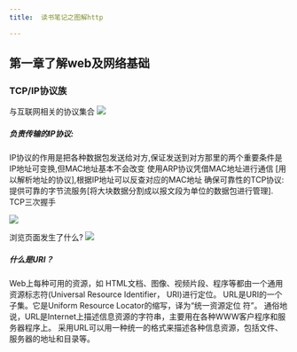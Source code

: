 ```yaml
---
title:  读书笔记之图解http

---
```

## 第一章了解web及网络基础

### TCP/IP协议族
与互联网相关的协议集合
<img src="http://osz5qtl3g.bkt.clouddn.com/TCP-IP.jpg" />

##### 负责传输的IP协议:
IP协议的作用是把各种数据包发送给对方,保证发送到对方那里的两个重要条件是IP地址可变换,但MAC地址基本不会改变
使用ARP协议凭借MAC地址进行通信 [用以解析地址的协议],根据IP地址可以反查对应的MAC地址
确保可靠性的TCP协议:
提供可靠的字节流服务[将大块数据分割成以报文段为单位的数据包进行管理].
TCP三次握手

<img src="http://osz5qtl3g.bkt.clouddn.com/tcp-shakehand.png"/>

浏览页面发生了什么?
<img src="http://osz5qtl3g.bkt.clouddn.com/tcp-ip-liulan.png" />

##### 什么是URI？
Web上每种可用的资源，如 HTML文档、图像、视频片段、程序等都由一个通用资源标志符(Universal Resource Identifier， URI)进行定位。
URL是URI的一个子集。它是Uniform Resource Locator的缩写，译为“统一资源定位 符”。
通俗地说，URL是Internet上描述信息资源的字符串，主要用在各种WWW客户程序和服务器程序上。
采用URL可以用一种统一的格式来描述各种信息资源，包括文件、服务器的地址和目录等。

